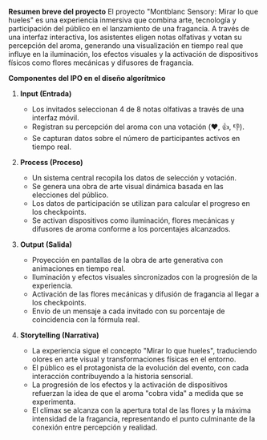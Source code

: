 **Resumen breve del proyecto**
El proyecto "Montblanc Sensory: Mirar lo que hueles" es una experiencia inmersiva que combina arte, tecnología y participación del público en el lanzamiento de una fragancia. A través de una interfaz interactiva, los asistentes eligen notas olfativas y votan su percepción del aroma, generando una visualización en tiempo real que influye en la iluminación, los efectos visuales y la activación de dispositivos físicos como flores mecánicas y difusores de fragancia.

**Componentes del IPO en el diseño algorítmico**

1. **Input (Entrada)**
   - Los invitados seleccionan 4 de 8 notas olfativas a través de una interfaz móvil.
   - Registran su percepción del aroma con una votación (❤️, 👍, 👎).
   - Se capturan datos sobre el número de participantes activos en tiempo real.

2. **Process (Proceso)**
   - Un sistema central recopila los datos de selección y votación.
   - Se genera una obra de arte visual dinámica basada en las elecciones del público.
   - Los datos de participación se utilizan para calcular el progreso en los checkpoints.
   - Se activan dispositivos como iluminación, flores mecánicas y difusores de aroma conforme a los porcentajes alcanzados.

3. **Output (Salida)**
   - Proyección en pantallas de la obra de arte generativa con animaciones en tiempo real.
   - Iluminación y efectos visuales sincronizados con la progresión de la experiencia.
   - Activación de las flores mecánicas y difusión de fragancia al llegar a los checkpoints.
   - Envío de un mensaje a cada invitado con su porcentaje de coincidencia con la fórmula real.

4. **Storytelling (Narrativa)**
   - La experiencia sigue el concepto "Mirar lo que hueles", traduciendo olores en arte visual y transformaciones físicas en el entorno.
   - El público es el protagonista de la evolución del evento, con cada interacción contribuyendo a la historia sensorial.
   - La progresión de los efectos y la activación de dispositivos refuerzan la idea de que el aroma "cobra vida" a medida que se experimenta.
   - El clímax se alcanza con la apertura total de las flores y la máxima intensidad de la fragancia, representando el punto culminante de la conexión entre percepción y realidad.

